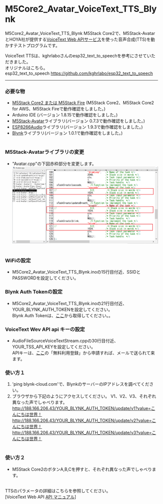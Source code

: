 # M5Core2_Avatar_VoiceText_TTS_Blynk
M5Core2_Avatar_VoiceText_TTS_Blynk
M5Stack Core2で、M5Stack-AvatarとHOYA社が提供する[VoiceText Web APIサービス](https://cloud.voicetext.jp/webapi "Title")を使った音声合成(TTS)を動かすテストプログラムです。


VoiceText TTSは、kghrlaboさんのesp32_text_to_speechを参考にさせていただきました。<br>
オリジナルはこちら。<br>
esp32_text_to_speech <https://github.com/kghrlabo/esp32_text_to_speech><br>

---

### 必要な物 ###
* [M5Stack Core2 または M5Stack Fire](http://www.m5stack.com/ "Title") (M5Stack Core2、M5Stack Core2 for AWS、M5Stack Fireで動作確認をしました。)<br>
* Arduino IDE (バージョン 1.8.15で動作確認をしました。)<br>
* [M5Stack-Avatar](https://github.com/meganetaaan/m5stack-avatar/ "Title")ライブラリ(バージョン 0.7.3で動作確認をしました。)<br>
* [ESP8266Audio](https://github.com/earlephilhower/ESP8266Audio/ "Title")ライブラリ(バージョン 1.9.3で動作確認をしました。)<br>
* [Blynk](https://blynk.io/ "Title")ライブラリ(バージョン 1.0.1で動作確認をしました。)<br><br>

### M5Stack-Avatarライブラリの変更 ###
* "Avatar.cpp"の下図赤枠部分を変更します。
![画像1](images/image1.png)<br><br>

### WiFiの設定 ###
* M5Core2_Avatar_VoiceText_TTS_Blynk.inoの15行目付近、SSIDとPASSWORDを設定してください。

### Blynk Auth Tokenの設定 ###
* M5Core2_Avatar_VoiceText_TTS_Blynk.inoの21行目付近、YOUR_BLYNK_AUTH_TOKENを設定してください。<br>
Blynk Auth Tokenは、[ここ](https://docs.blynk.cc/ "Title")から取得してください。。<br>


### VoiceText Wev API api キーの設定 ###
* AudioFileSourceVoiceTextStream.cppの30行目付近、YOUR_TSS_API_KEYを設定してください。<br>
APIキーは、[ここ](https://cloud.voicetext.jp/webapi/ "Title")の「無料利用登録」から申請すれば、メールで送られて来ます。<br>

### 使い方１ ###
1. 'ping blynk-cloud.com'で、BlynkのサーバーのIPアドレスを調べてください。 <br>
2. ブラウザから下記のようにアクセスしてください。 V1、V2、V3、それぞれ異なった声でしゃべります。<br>
http://188.166.206.43/YOUR_BLYNK_AUTH_TOKEN/update/v1?value=こんにちは世界！<br>
http://188.166.206.43/YOUR_BLYNK_AUTH_TOKEN/update/v2?value=こんにちは世界！<br>
http://188.166.206.43/YOUR_BLYNK_AUTH_TOKEN/update/v3?value=こんにちは世界！<br><br>

### 使い方２ ###
* M5Stack Core2のボタンA,B,Cを押すと、それぞれ異なった声でしゃべります。　<br><br>

TTSのパラメータの詳細はこちらを参照してください。<br>
[VoiceText Web API [API マニュアル](https://cloud.voicetext.jp/webapi/docs/api/ "Title")]
<br><br><br>

